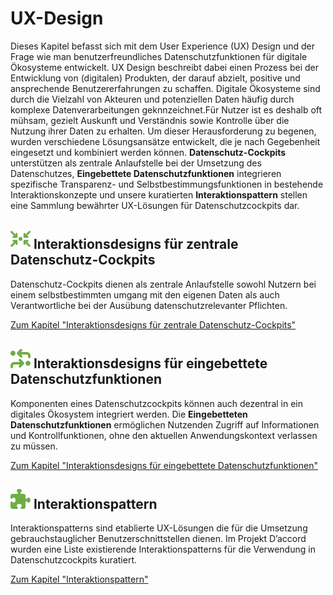 # UX-Design

Dieses Kapitel befasst sich mit dem User Experience (UX) Design und der Frage wie man benutzerfreundliches Datenschutzfunktionen für digitale Ökosysteme entwickelt. UX Design beschreibt dabei einen Prozess bei der Entwicklung von (digitalen) Produkten, der darauf abzielt, positive und ansprechende Benutzererfahrungen zu schaffen. 
Digitale Ökosysteme sind durch die Vielzahl von Akteuren und potenziellen Daten häufig durch komplexe Datenverarbeitungen geknnzeichnet.Für Nutzer ist es deshalb oft mühsam, gezielt Auskunft und Verständnis sowie Kontrolle über die Nutzung ihrer Daten zu erhalten. Um dieser Herausforderung zu begenen, wurden verschiedene Lösungsansätze entwickelt, die je nach Gegebenheit eingesetzt und kombiniert werden können. **Datenschutz-Cockpits** unterstützen als zentrale Anlaufstelle bei der Umsetzung des Datenschutzes, **Eingebettete Datenschutzfunktionen** integrieren spezifische Transparenz- und Selbstbestimmungsfunktionen in bestehende Interaktionskonzepte und unsere kuratierten **Interaktionspattern** stellen eine Sammlung bewährter UX-Lösungen für Datenschutzcockpits dar.



## **![](../../assets/images/arrows-to-circle.svg) Interaktionsdesigns für zentrale Datenschutz-Cockpits**

Datenschutz-Cockpits dienen als zentrale Anlaufstelle sowohl Nutzern bei einem selbstbestimmten umgang mit den eigenen Daten als auch Verantwortliche bei der Ausübung datenschutzrelevanter Pflichten.

[Zum Kapitel "Interaktionsdesigns für zentrale Datenschutz-Cockpits"](<Zentrale Datenschutz-Cockpits>)

## **![](../../assets/images/process.svg) Interaktionsdesigns für eingebettete Datenschutzfunktionen** 


Komponenten eines Datenschutzcockpits können auch dezentral in ein digitales Ökosystem integriert werden. Die <strong>Eingebetteten Datenschutzfunktionen</strong> ermöglichen Nutzenden Zugriff auf Informationen und Kontrollfunktionen, ohne den aktuellen Anwendungskontext verlassen zu müssen.


[Zum Kapitel "Interaktionsdesigns für eingebettete Datenschutzfunktionen"](<Eingebettete Datenschutzfunktionen>)

## **![](../../assets/images/puzzle.svg) Interaktionspattern**
Interaktionspatterns sind etablierte UX-Lösungen die für die Umsetzung gebrauchstauglicher Benutzerschnittstellen dienen. Im Projekt D’accord wurden eine Liste existierende Interaktionspatterns für die Verwendung in Datenschutzcockpits kuratiert.

[Zum Kapitel "Interaktionspattern"](<Interaktionspattern>)
